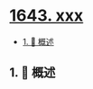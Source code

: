 # [1643. xxx](https://github.com/Tdahuyou/TNotes.leetcode/tree/main/notes/1643.%20xxx)

<!-- region:toc -->

- [1. 📝 概述](#1--概述)

<!-- endregion:toc -->

## 1. 📝 概述

